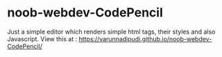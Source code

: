 # noob-webdev-CodePencil

Just a simple editor which renders simple html tags, their styles and also Javascript.
View this at : https://varunnadipudi.github.io/noob-webdev-CodePencil/
